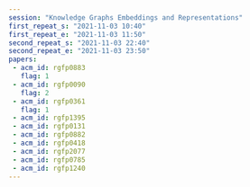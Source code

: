 ```yaml
---
session: "Knowledge Graphs Embeddings and Representations"
first_repeat_s: "2021-11-03 10:40" 
first_repeat_e: "2021-11-03 11:50" 
second_repeat_s: "2021-11-03 22:40" 
second_repeat_e: "2021-11-03 23:50" 
papers:
 - acm_id: rgfp0883
   flag: 1
 - acm_id: rgfp0090
   flag: 2
 - acm_id: rgfp0361
   flag: 1
 - acm_id: rgfp1395
 - acm_id: rgfp0131
 - acm_id: rgfp0882
 - acm_id: rgfp0418
 - acm_id: rgfp2077
 - acm_id: rgfp0785
 - acm_id: rgfp1240
---
```

